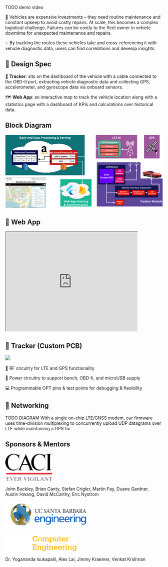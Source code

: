 TODO demo video

🚙 Vehicles are expensive investments – they need routine maintenance and constant upkeep to avoid costly repairs. At scale, this becomes a complex logistical challenge. Failures can be costly to the fleet owner in vehicle downtime for unexpected maintenance and repairs.​

💡 By tracking the routes these vehicles take and cross-referencing it with vehicle diagnostic data, users can find correlations and develop insights.

## 📝 Design Spec
📍 **Tracker**: sits on the dashboard of the vehicle with a cable connected to the OBD-II port, extracting vehicle diagnostic data and collecting GPS, accelerometer, and gyroscope data via onboard sensors.

🗺 **Web App**: an interactive map to track the vehicle location along with a statistics page with a dashboard of KPIs and calculations over historical data. 

## Block Diagram
![](/assets/images/blockdiagfinal_.svg)

## 💽 Web App
 <iframe width="420" height="315"
src="https://youtu.be/sHf9bEI_1CY">
</iframe> 

## 📍 Tracker (Custom PCB)
![](/assets/images/pcb.png)

📡 RF circuitry for LTE and GPS functionality

🔌 Power circuitry to support bench, OBD-II, and microUSB supply

💻 Programmable OPT pins & test points for debugging & flexibility

## 📶 Networking
TODO DIAGRAM
With a single on-chip LTE/GNSS modem, our firmware uses time-division multiplexing to concurrently upload UDP datagrams over LTE while maintaining a GPS fix

## Sponsors & Mentors

[![](/assets/images/caci.png)]([https://www.caci.com/](https://www.caci.com/)
)

John Buckley, Brian Canty, Stefan Crigler, Martin Fay, Duane Gardner, Austin Hwang, David McCarthy, Eric Nystrom

[![](/assets/images/coe.png) ]([https://web.ece.ucsb.edu/~yoga/capstone/](https://web.ece.ucsb.edu/~yoga/capstone/)
)

[![](/assets/images/ce.png)]([https://ce.ucsb.edu](https://ce.ucsb.edu))

Dr. Yogananda Isukapalli, Alex Lai, 
Jimmy Kraemer, Venkat Krishnan
